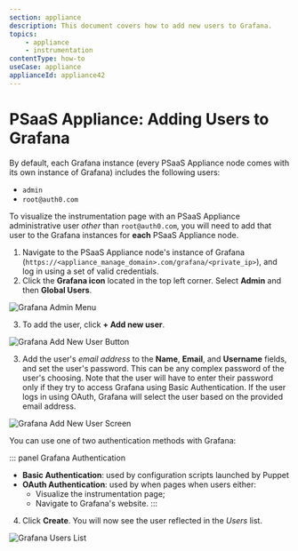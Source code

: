 ```yaml
---
section: appliance
description: This document covers how to add new users to Grafana.
topics:
    - appliance
    - instrumentation
contentType: how-to
useCase: appliance
applianceId: appliance42
---
```

# PSaaS Appliance: Adding Users to Grafana

By default, each Grafana instance (every PSaaS Appliance node comes with its own instance of Grafana) includes the following users:

* `admin`
* `root@auth0.com`

To visualize the instrumentation page with an PSaaS Appliance administrative user *other* than `root@auth0.com`, you will need to add that user to the Grafana instances for **each** PSaaS Appliance node.

1. Navigate to the PSaaS Appliance node's instance of Grafana (`https://<appliance_manage_domain>.com/grafana/<private_ip>`), and log in using a set of valid credentials.
2. Click the **Grafana icon** located in the top left corner. Select **Admin** and then **Global Users**.

  ![Grafana Admin Menu](/media/articles/appliance/instrumentation/grafana-users-1.png)

3. To add the user, click **+ Add new user**.

  ![Grafana Add New User Button](/media/articles/appliance/instrumentation/grafana-users-2.png)

3. Add the user's *email address* to the **Name**, **Email**, and **Username** fields, and set the user's password. This can be any complex password of the user's choosing. Note that the user will have to enter their password only if they try to access Grafana using Basic Authentication. If the user logs in using OAuth, Grafana will select the user based on the provided email address.

  ![Grafana Add New User Screen](/media/articles/appliance/instrumentation/grafana-users-3.png)

  You can use one of two authentication methods with Grafana:

  ::: panel Grafana Authentication
  * **Basic Authentication**: used by configuration scripts launched by Puppet
  * **OAuth Authentication**: used by when pages when users either:
    * Visualize the instrumentation page;
    * Navigate to Grafana's website.
  :::

4. Click **Create**. You will now see the user reflected in the *Users* list.

  ![Grafana Users List](/media/articles/appliance/instrumentation/grafana-users-4.png)
